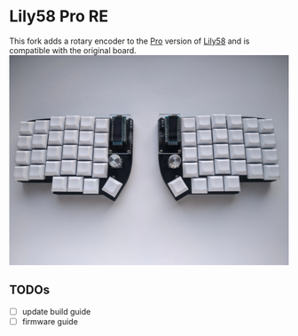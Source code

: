 # Lily58 Pro RE
This fork adds a rotary encoder to the [Pro](https://github.com/kata0510/Lily58/tree/master/Pro) version of [Lily58](https://github.com/kata0510/Lily58) and is compatible with the original board.  
![Lily58-Pic](lily58.jpg)


## TODOs

- [ ] update build guide
- [ ] firmware guide
